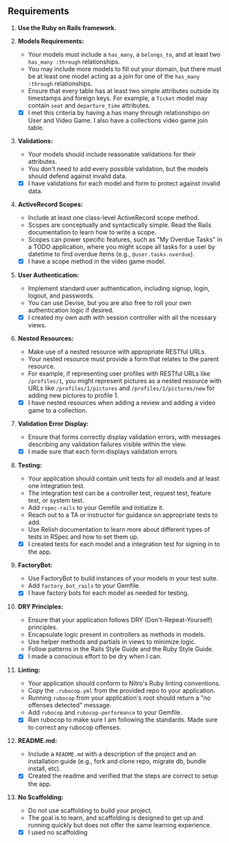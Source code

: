 ## Requirements

1. **Use the Ruby on Rails framework.**

2. **Models Requirements:**
   - Your models must include a `has_many`, a `belongs_to`, and at least two `has_many :through` relationships.
   - You may include more models to fill out your domain, but there must be at least one model acting as a join for one of the `has_many :through` relationships.
   - Ensure that every table has at least two simple attributes outside its timestamps and foreign keys. For example, a `Ticket` model may contain `seat` and `departure_time` attributes.
   - [X] I met this criteria by having a has many through relationshipo on User and Video Game. I also have a collections video game join table. 

3. **Validations:**
   - Your models should include reasonable validations for their attributes.
   - You don't need to add every possible validation, but the models should defend against invalid data.
   - [X] I have validations for each model and form to protect against invalid data. 

4. **ActiveRecord Scopes:**
   - Include at least one class-level ActiveRecord scope method.
   - Scopes are conceptually and syntactically simple. Read the Rails documentation to learn how to write a scope.
   - Scopes can power specific features, such as "My Overdue Tasks" in a TODO application, where you might scope all tasks for a user by datetime to find overdue items (e.g., `@user.tasks.overdue`).
   - [X] I have a scope method in the video game model.

5. **User Authentication:**
   - Implement standard user authentication, including signup, login, logout, and passwords.
   - You can use Devise, but you are also free to roll your own authentication logic if desired.
   - [X] I created my own auth with session controller with all the ncessary views. 

6. **Nested Resources:**
   - Make use of a nested resource with appropriate RESTful URLs.
   - Your nested resource must provide a form that relates to the parent resource.
   - For example, if representing user profiles with RESTful URLs like `/profiles/1`, you might represent pictures as a nested resource with URLs like `/profiles/1/pictures` and `/profiles/1/pictures/new` for adding new pictures to profile 1.
   - [X] I have nested resources when adding a review and adding a video game to a collection.

7. **Validation Error Display:**
   - Ensure that forms correctly display validation errors, with messages describing any validation failures visible within the view.
   - [X] I made sure that each form displays validation errors

8. **Testing:**
   - Your application should contain unit tests for all models and at least one integration test.
   - The integration test can be a controller test, request test, feature test, or system test.
   - Add `rspec-rails` to your Gemfile and initialize it.
   - Reach out to a TA or instructor for guidance on appropriate tests to add.
   - Use Relish documentation to learn more about different types of tests in RSpec and how to set them up.
   - [X] I created tests for each model and a integration test for signing in to the app. 

9. **FactoryBot:**
   - Use FactoryBot to build instances of your models in your test suite.
   - Add `factory_bot_rails` to your Gemfile.
   - [X] I have factory bots for each model as needed for testing.

10. **DRY Principles:**
    - Ensure that your application follows DRY (Don't-Repeat-Yourself) principles.
    - Encapsulate logic present in controllers as methods in models.
    - Use helper methods and partials in views to minimize logic.
    - Follow patterns in the Rails Style Guide and the Ruby Style Guide.
    - [X] I made a conscious effort to be dry when I can.

11. **Linting:**
    - Your application should conform to Nitro's Ruby linting conventions.
    - Copy the `.rubocop.yml` from the provided repo to your application.
    - Running `rubocop` from your application's root should return a "no offenses detected" message.
    - Add `rubocop` and `rubocop-performance` to your Gemfile.
    - [X] Ran rubocop to make sure I am following the standards. Made sure to correct any rubocop offenses. 

12. **README.md:**
    - Include a `README.md` with a description of the project and an installation guide (e.g., fork and clone repo, migrate db, bundle install, etc).
    - [X] Created the readme and verified that the steps are correct to setup the app. 

13. **No Scaffolding:**
    - Do not use scaffolding to build your project.
    - The goal is to learn, and scaffolding is designed to get up and running quickly but does not offer the same learning experience.
    - [X] I used no scaffolding 
